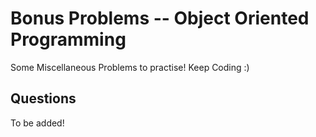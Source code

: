 # Bonus Problems -- Object Oriented Programming 

Some Miscellaneous Problems to practise! Keep Coding :)

## Questions

To be added!
